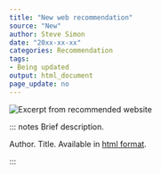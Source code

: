 ```yaml
---
title: "New web recommendation"
source: "New"
author: Steve Simon
date: "20xx-xx-xx"
categories: Recommendation
tags:
- Being updated
output: html_document
page_update: no
---
```


![](http://www.pmean.com/new-images/xx/xx-01.png "Excerpt from recommended website")

::: notes
Brief description.

Author. Title. Available in [html format][xxx1].

[xxx1]: https://friendly.github.io/6135/
:::
